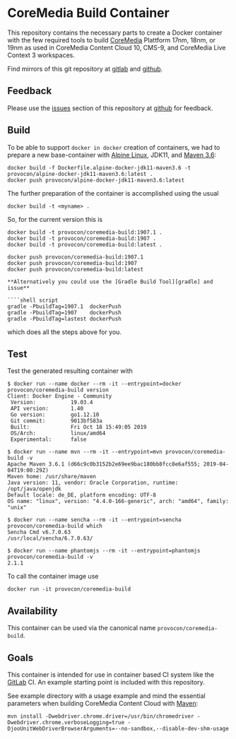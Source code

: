 # CoreMedia Build Container

This repository contains the necessary parts to create a Docker container with
the few required tools to build [CoreMedia][coremedia] Plattform 17nm, 18nm, 
or 19nm as used in CoreMedia Content Cloud 10, CMS-9, and CoreMedia Live 
Context 3 workspaces.

Find mirrors of this git repository at [gitlab][gitlab] and [github][github].

## Feedback

Please use the [issues][issues] section of this repository at [github][github] 
for feedback. 

## Build

To be able to support `docker in docker` creation of containers, we had to
prepare a new base-container with [Alpine Linux][alpine], JDK11, and
[Maven 3.6][maven]:

```
docker build -f Dockerfile.alpine-docker-jdk11-maven3.6 -t provocon/alpine-docker-jdk11-maven3.6:latest .
docker push provocon/alpine-docker-jdk11-maven3.6:latest
```

The further preparation of the container is accomplished using the usual

```
docker build -t <myname> .
```

So, for the current version this is

```
docker build -t provocon/coremedia-build:1907.1 .
docker build -t provocon/coremedia-build:1907 .
docker build -t provocon/coremedia-build:latest .
```

```
docker push provocon/coremedia-build:1907.1
docker push provocon/coremedia-build:1907
docker push provocon/coremedia-build:latest

**Alternatively you could use the [Gradle Build Tool][gradle] and issue**

````shell script
gradle -PbuildTag=1907.1  dockerPush
gradle -PbuildTag=1907    dockerPush
gradle -PbuildTag=lastest dockerPush
````             

which does all the steps above for you.
 
## Test

Test the generated resulting container with

```
$ docker run --name docker --rm -it --entrypoint=docker provocon/coremedia-build version
Client: Docker Engine - Community
 Version:           19.03.4
 API version:       1.40
 Go version:        go1.12.10
 Git commit:        9013bf583a
 Built:             Fri Oct 18 15:49:05 2019
 OS/Arch:           linux/amd64
 Experimental:      false
```

```
$ docker run --name mvn --rm -it --entrypoint=mvn provocon/coremedia-build -v
Apache Maven 3.6.1 (d66c9c0b3152b2e69ee9bac180bb8fcc8e6af555; 2019-04-04T19:00:29Z)
Maven home: /usr/share/maven
Java version: 11, vendor: Oracle Corporation, runtime: /opt/java/openjdk
Default locale: de_DE, platform encoding: UTF-8
OS name: "linux", version: "4.4.0-166-generic", arch: "amd64", family: "unix"
```

```
$ docker run --name sencha --rm -it --entrypoint=sencha provocon/coremedia-build which
Sencha Cmd v6.7.0.63
/usr/local/sencha/6.7.0.63/
```

```
$ docker run --name phantomjs --rm -it --entrypoint=phantomjs provocon/coremedia-build -v
2.1.1
```

To call the container image use

```
docker run -it provocon/coremedia-build
```

## Availability

This container can be used via the canonical name `provocon/coremedia-build`.

## Goals

This container is intended for use in container based CI system like the
[GitLab][gitlabci] CI. An example starting point is included with this 
repository.

See example directory with a usage example and mind the essential parameters
when building CoreMedia Content Cloud with [Maven][maven]:

```
mvn install -Dwebdriver.chrome.driver=/usr/bin/chromedriver -Dwebdriver.chrome.verboseLogging=true -DjooUnitWebDriverBrowserArguments=--no-sandbox,--disable-dev-shm-usage
```

[sencha]: https://www.sencha.com/products/extjs/cmd-download/
[coremedia]: http://www.coremedia.com/
[gitlabci]: https://gitlab.com/
[issues]: https://github.com/provocon/coremedia-build-docker/issues
[github]: https://github.com/provocon/coremedia-build-docker
[gitlab]: https://gitlab.com/provocon/coremedia-build-docker
[alpine]: https://www.alpinelinux.org/
[maven]: https://maven.apache.org/
[gradle]: https://gradle.org/
